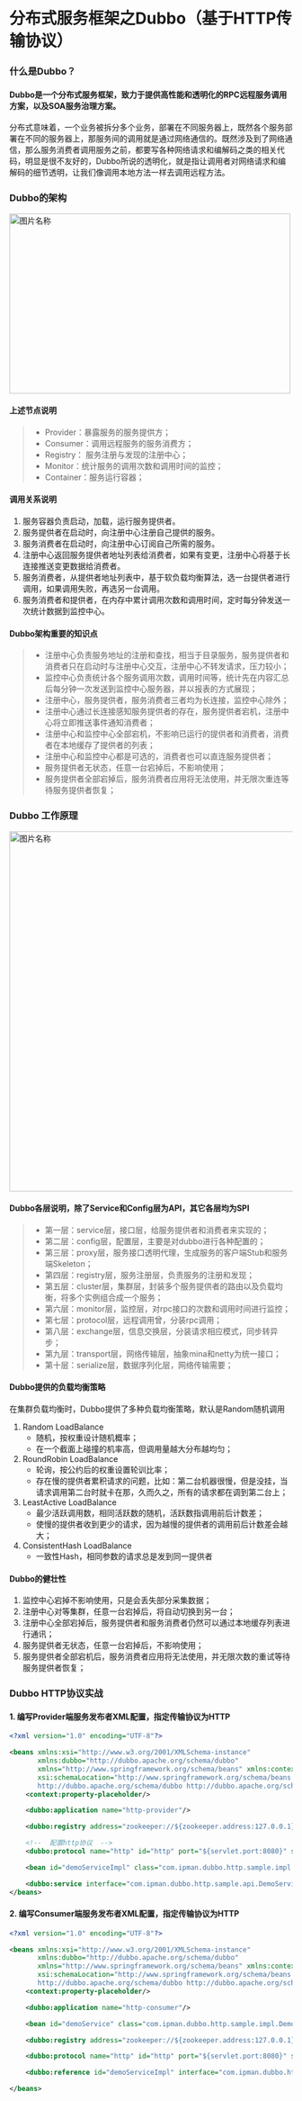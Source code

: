 # 分布式服务框架之Dubbo（基于HTTP传输协议）

### 什么是Dubbo？
#### Dubbo是一个分布式服务框架，致力于提供高性能和透明化的RPC远程服务调用方案，以及SOA服务治理方案。
分布式意味着，一个业务被拆分多个业务，部署在不同服务器上，既然各个服务部署在不同的服务器上，那服务间的调用就是通过网络通信的。既然涉及到了网络通信，那么服务消费者调用服务之前，都要写各种网络请求和编解码之类的相关代码，明显是很不友好的，Dubbo所说的透明化，就是指让调用者对网络请求和编解码的细节透明，让我们像调用本地方法一样去调用远程方法。

### Dubbo的架构
<img src="https://ipman-blog-1304583208.cos.ap-nanjing.myqcloud.com/dubbo/991608375409_.pic.jpg" width = "500" height = "320" alt="图片名称" align=center />

#### 上述节点说明
> - Provider：暴露服务的服务提供方；
> - Consumer：调用远程服务的服务消费方；
> - Registry： 服务注册与发现的注册中心；
> - Monitor：统计服务的调用次数和调用时间的监控；
> - Container：服务运行容器；

#### 调用关系说明
1. 服务容器负责启动，加载，运行服务提供者。
2. 服务提供者在启动时，向注册中心注册自己提供的服务。
3. 服务消费者在启动时，向注册中心订阅自己所需的服务。
4. 注册中心返回服务提供者地址列表给消费者，如果有变更，注册中心将基于长连接推送变更数据给消费者。
5. 服务消费者，从提供者地址列表中，基于软负载均衡算法，选一台提供者进行调用，如果调用失败，再选另一台调用。
6. 服务消费者和提供者，在内存中累计调用次数和调用时间，定时每分钟发送一次统计数据到监控中心。

#### Dubbo架构重要的知识点
> - 注册中心负责服务地址的注册和查找，相当于目录服务，服务提供者和消费者只在启动时与注册中心交互，注册中心不转发请求，压力较小；
> - 监控中心负责统计各个服务调用次数，调用时间等，统计先在内容汇总后每分钟一次发送到监控中心服务器，并以报表的方式展现；
> - 注册中心，服务提供者，服务消费者三者均为长连接，监控中心除外；
> - 注册中心通过长连接感知服务提供者的存在，服务提供者宕机，注册中心将立即推送事件通知消费者；
> - 注册中心和监控中心全部宕机，不影响已运行的提供者和消费者，消费者在本地缓存了提供者的列表；
> - 注册中心和监控中心都是可选的，消费者也可以直连服务提供者；
> - 服务提供者无状态，任意一台宕掉后，不影响使用；
> - 服务提供者全部宕掉后，服务消费者应用将无法使用，并无限次重连等待服务提供者恢复；

### Dubbo 工作原理
<img src="https://ipman-blog-1304583208.cos.ap-nanjing.myqcloud.com/dubbo/1001608375467_.pic.jpg" width = "700" height = "640" alt="图片名称" align=center />

#### Dubbo各层说明，除了Service和Config层为API，其它各层均为SPI
> - 第一层：service层，接口层，给服务提供者和消费者来实现的；
> - 第二层：config层，配置层，主要是对dubbo进行各种配置的；
> - 第三层：proxy层，服务接口透明代理，生成服务的客户端Stub和服务端Skeleton；
> - 第四层：registry层，服务注册层，负责服务的注册和发现；
> - 第五层：cluster层，集群层，封装多个服务提供者的路由以及负载均衡，将多个实例组合成一个服务；
> - 第六层：monitor层，监控层，对rpc接口的次数和调用时间进行监控；
> - 第七层：protocol层，远程调用曾，分装rpc调用；
> - 第八层：exchange层，信息交换层，分装请求相应模式，同步转异步；
> - 第九层：transport层，网络传输层，抽象mina和netty为统一接口；
> - 第十层：serialize层，数据序列化层，网络传输需要；

#### Dubbo提供的负载均衡策略
在集群负载均衡时，Dubbo提供了多种负载均衡策略，默认是Random随机调用
1. Random LoadBalance
	- 随机，按权重设计随机概率；
	- 在一个截面上碰撞的机率高，但调用量越大分布越均匀；
2. RoundRobin LoadBalance
	- 轮询，按公约后的权重设置轮训比率；
	- 存在慢的提供者累积请求的问题，比如：第二台机器很慢，但是没挂，当请求调用第二台时就卡在那，久而久之，所有的请求都在调到第二台上；
3. LeastActive LoadBalance
	- 最少活跃调用数，相同活跃数的随机，活跃数指调用前后计数差；
	- 使慢的提供者收到更少的请求，因为越慢的提供者的调用前后计数差会越大；
4. ConsistentHash LoadBalance
	- 一致性Hash，相同参数的请求总是发到同一提供者

#### Dubbo的健壮性
1. 监控中心宕掉不影响使用，只是会丢失部分采集数据；
2. 注册中心对等集群，任意一台宕掉后，将自动切换到另一台；
3. 注册中心全部宕掉后，服务提供者和服务消费者仍然可以通过本地缓存列表进行通讯；
4. 服务提供者无状态，任意一台宕掉后，不影响使用；
5. 服务提供者全部宕机后，服务消费者应用将无法使用，并无限次数的重试等待服务提供者恢复；

### Dubbo HTTP协议实战
#### 1. 编写Provider端服务发布者XML配置，指定传输协议为HTTP
```xml
<?xml version="1.0" encoding="UTF-8"?>

<beans xmlns:xsi="http://www.w3.org/2001/XMLSchema-instance"
       xmlns:dubbo="http://dubbo.apache.org/schema/dubbo"
       xmlns="http://www.springframework.org/schema/beans" xmlns:context="http://www.springframework.org/schema/context"
       xsi:schemaLocation="http://www.springframework.org/schema/beans http://www.springframework.org/schema/beans/spring-beans.xsd
       http://dubbo.apache.org/schema/dubbo http://dubbo.apache.org/schema/dubbo/dubbo.xsd http://www.springframework.org/schema/context http://www.springframework.org/schema/context/spring-context.xsd">
    <context:property-placeholder/>

    <dubbo:application name="http-provider"/>

    <dubbo:registry address="zookeeper://${zookeeper.address:127.0.0.1}:2181"/>

    <!--  配置http协议  -->
    <dubbo:protocol name="http" id="http" port="${servlet.port:8080}" server="${servlet.container:tomcat}"/>

    <bean id="demoServiceImpl" class="com.ipman.dubbo.http.sample.impl.DemoServiceImpl" />

    <dubbo:service interface="com.ipman.dubbo.http.sample.api.DemoService" ref="demoServiceImpl" protocol="http"/>
</beans>
```
#### 2. 编写Consumer端服务发布者XML配置，指定传输协议为HTTP
```xml
<?xml version="1.0" encoding="UTF-8"?>

<beans xmlns:xsi="http://www.w3.org/2001/XMLSchema-instance"
       xmlns:dubbo="http://dubbo.apache.org/schema/dubbo"
       xmlns="http://www.springframework.org/schema/beans" xmlns:context="http://www.springframework.org/schema/context"
       xsi:schemaLocation="http://www.springframework.org/schema/beans http://www.springframework.org/schema/beans/spring-beans.xsd
       http://dubbo.apache.org/schema/dubbo http://dubbo.apache.org/schema/dubbo/dubbo.xsd http://www.springframework.org/schema/context http://www.springframework.org/schema/context/spring-context.xsd">
    <context:property-placeholder/>

    <dubbo:application name="http-consumer"/>

    <bean id="demoService" class="com.ipman.dubbo.http.sample.impl.DemoServiceImpl" />

    <dubbo:registry address="zookeeper://${zookeeper.address:127.0.0.1}:2181"/>

    <dubbo:protocol name="http" id="http" port="${servlet.port:8080}" server="${servlet.container:tomcat}"/>

    <dubbo:reference id="demoServiceImpl" interface="com.ipman.dubbo.http.sample.api.DemoService" protocol="http"/>

</beans>

```